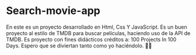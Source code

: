 # Search-movie-app
En este es un proyecto desarrollado en Html, Css Y JavaScript. Es un buen proyecto al estilo de TMDB para buscar películas, haciendo uso de la API de TMDB. Es proyecto con fines didácticos créditos a: 100 Projects In 100 Days. Espero que se diviertan tanto como yo haciéndolo. 🤞🤖